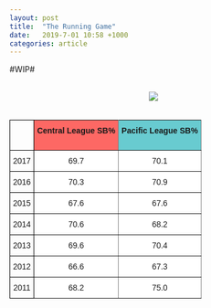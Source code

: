 ```yaml
---
layout: post
title:  "The Running Game"
date:   2019-7-01 10:58 +1000
categories: article
---
```



#WIP#

<br>
<div style="text-align: center"><img src="https://i.imgur.com/V1wLm38.png"/></div>
<br>

<style type="text/css">
.tg  {border-collapse:collapse;border-spacing:0;}
.tg td{font-family:Arial, sans-serif;font-size:14px;padding:10px 5px;border-style:solid;border-width:1px;overflow:hidden;word-break:normal;border-color:black;}
.tg th{font-family:Arial, sans-serif;font-size:14px;font-weight:normal;padding:10px 5px;border-style:solid;border-width:1px;overflow:hidden;word-break:normal;border-color:black;}
.tg .tg-a6rl{font-weight:bold;background-color:#68cbd0;border-color:inherit;text-align:center;vertical-align:top}
.tg .tg-sa8i{font-weight:bold;background-color:#fd6864;border-color:inherit;text-align:center;vertical-align:top}
.tg .tg-baqh{text-align:center;vertical-align:top}
.tg .tg-amwm{font-weight:bold;text-align:center;vertical-align:top}
.tg .tg-3xi5{background-color:#ffffff;border-color:inherit;text-align:center;vertical-align:top}
</style>
<table class="tg">
  <tr>
    <th class="tg-amwm"><br><br></th>
    <th class="tg-sa8i">Central League SB%</th>
    <th class="tg-a6rl">Pacific League SB%</th>
  </tr>
  <tr>
    <td class="tg-baqh">2017</td>
    <td class="tg-3xi5">69.7</td>
    <td class="tg-3xi5">70.1</td>
  </tr>
  <tr>
    <td class="tg-baqh">2016</td>
    <td class="tg-3xi5">70.3</td>
    <td class="tg-3xi5">70.9</td>
  </tr>
  <tr>
    <td class="tg-baqh">2015</td>
    <td class="tg-3xi5">67.6</td>
    <td class="tg-3xi5">67.6</td>
  </tr>
  <tr>
    <td class="tg-baqh">2014</td>
    <td class="tg-3xi5">70.6</td>
    <td class="tg-3xi5">68.2</td>
  </tr>
  <tr>
    <td class="tg-baqh">2013</td>
    <td class="tg-3xi5">69.6</td>
    <td class="tg-3xi5">70.4</td>
  </tr>
  <tr>
    <td class="tg-baqh">2012</td>
    <td class="tg-3xi5">66.6</td>
    <td class="tg-3xi5">67.3</td>
  </tr>
  <tr>
    <td class="tg-baqh">2011</td>
    <td class="tg-3xi5">68.2</td>
    <td class="tg-3xi5">75.0</td>
  </tr>
</table>
